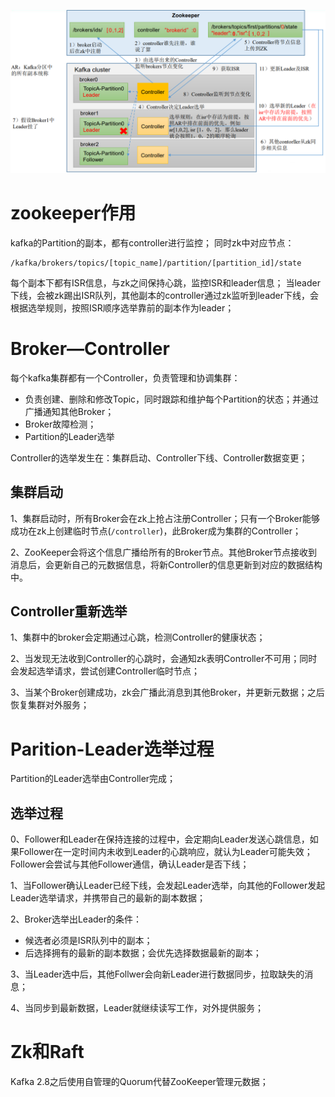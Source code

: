 ![](../../images/kafka-leader.png)

# zookeeper作用
kafka的Partition的副本，都有controller进行监控；
同时zk中对应节点：
```shell
/kafka/brokers/topics/[topic_name]/partition/[partition_id]/state
```
每个副本下都有ISR信息，与zk之间保持心跳，监控ISR和leader信息；
当leader下线，会被zk踢出ISR队列，其他副本的controller通过zk监听到leader下线，会根据选举规则，按照ISR顺序选举靠前的副本作为leader； 

# Broker—Controller

每个kafka集群都有一个Controller，负责管理和协调集群：
- 负责创建、删除和修改Topic，同时跟踪和维护每个Partition的状态；并通过广播通知其他Broker；
- Broker故障检测；
- Partition的Leader选举

Controller的选举发生在：集群启动、Controller下线、Controller数据变更；

## 集群启动
1、集群启动时，所有Broker会在zk上抢占注册Controller；只有一个Broker能够成功在zk上创建临时节点(`/controller`)，此Broker成为集群的Controller；

2、ZooKeeper会将这个信息广播给所有的Broker节点。其他Broker节点接收到消息后，会更新自己的元数据信息，将新Controller的信息更新到对应的数据结构中。

## Controller重新选举

1、集群中的broker会定期通过心跳，检测Controller的健康状态；

2、当发现无法收到Controller的心跳时，会通知zk表明Controller不可用；同时会发起选举请求，尝试创建Controller临时节点；

3、当某个Broker创建成功，zk会广播此消息到其他Broker，并更新元数据；之后恢复集群对外服务；

# Parition-Leader选举过程

Partition的Leader选举由Controller完成；

## 选举过程

0、Follower和Leader在保持连接的过程中，会定期向Leader发送心跳信息，如果Follower在一定时间内未收到Leader的心跳响应，就认为Leader可能失效；Follower会尝试与其他Follower通信，确认Leader是否下线；

1、当Follower确认Leader已经下线，会发起Leader选举，向其他的Follower发起Leader选举请求，并携带自己的最新的副本数据；

2、Broker选举出Leader的条件：
- 候选者必须是ISR队列中的副本；
- 后选择拥有的最新的副本数据；会优先选择数据最新的副本；

3、当Leader选中后，其他Follwer会向新Leader进行数据同步，拉取缺失的消息；

4、当同步到最新数据，Leader就继续读写工作，对外提供服务；


# Zk和Raft

Kafka 2.8之后使用自管理的Quorum代替ZooKeeper管理元数据；
